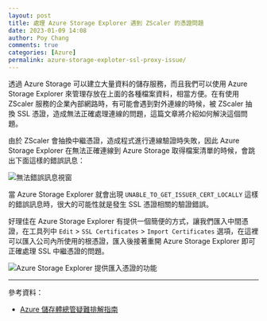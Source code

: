 ```yaml
---
layout: post
title: 處理 Azure Storage Explorer 遇到 ZScaler 的憑證問題
date: 2023-01-09 14:08
author: Poy Chang
comments: true
categories: [Azure]
permalink: azure-storage-exploter-ssl-proxy-issue/
---
```


透過 Azure Storage 可以建立大量資料的儲存服務，而且我們可以使用 Azure Storage Explorer 來管理存放在上面的各種檔案資料，相當方便。在有使用 ZScaler 服務的企業內部網路時，有可能會遇到對外連線的時候，被 ZScaler 抽換 SSL 憑證，造成無法正確處理連線的問題，這篇文章將介紹如何解決這個問題。

由於 ZScaler 會抽換中繼憑證，造成程式進行連線驗證時失敗，因此 Azure Storage Explorer 在無法正確連線到 Azure Storage 取得檔案清單的時候，會跳出下面這樣的錯誤訊息：

![無法錯誤訊息視窗](https://i.imgur.com/I6A96Eu.png)

當 Azure Storage Explorer 就會出現 `UNABLE_TO_GET_ISSUER_CERT_LOCALLY` 這樣的錯誤訊息時，很大的可能性就是發生 SSL 憑證相關的驗證錯誤。

好理佳在 Azure Storage Explorer 有提供一個簡便的方式，讓我們匯入中間憑證，在工具列中 `Edit` > `SSL Certificates` > `Import Certificates` 選項，在這裡可以匯入公司內所使用的根憑證，匯入後接著重開 Azure Storage Explorer 即可正確處理 SSL 中繼憑證的問題。

![Azure Storage Explorer 提供匯入憑證的功能](https://i.imgur.com/XmL7Ols.png)

----------

參考資料：

* [Azure 儲存體總管疑難排解指南](https://learn.microsoft.com/zh-tw/azure/storage/common/storage-explorer-troubleshooting?WT.mc_id=DT-MVP-5003022)
